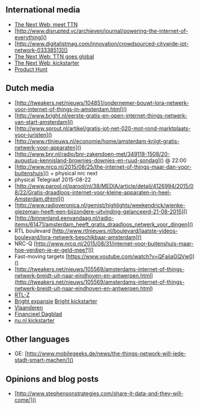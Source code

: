 ## International media

* [The Next Web: meet TTN](http://thenextweb.com/insider/2015/08/19/the-things-network-wants-to-make-every-city-smart-starting-with-amsterdam/)
* [http://www.disrupted.vc/archieven/journal/powering-the-internet-of-everything]()
* [http://www.digitalistmag.com/innovation/crowdsourced-citywide-iot-network-03338513]()
* [The Next Web: TTN goes global](thenextweb.com/dd/2015/10/01/smart-cities-are-springing-up-around-the-world-as-the-things-network-goes-global/)
* [The Next Web: kickstarter](http://thenextweb.com/gadgets/2015/10/21/these-devices-could-help-spread-internet-of-things-networks-across-cities-worldwide/)
* [Product Hunt](https://www.producthunt.com/tech/the-things-gateway)


## Dutch media

* [http://tweakers.net/nieuws/104851/ondernemer-bouwt-lora-netwerk-voor-internet-of-things-in-amsterdam.html]()
* [http://www.bright.nl/eerste-gratis-en-open-internet-things-netwerk-van-start-amsterdam]()
* [http://www.sprout.nl/artikel/gratis-iot-net-020-mot-rond-marktplaats-voor-juristen]()
* [http://www.rtlnieuws.nl/economie/home/amsterdam-krijgt-gratis-netwerk-voor-apparaten]()
* [http://www.bnr.nl/radio/bnr-zakendoen-met/349118-1508/20-augustus-kennisland-brownies-downies-en-ruud-sondag]() @ 22:00
* [http://www.nrcq.nl/2015/08/25/the-internet-of-things-maar-dan-voor-buitenshuis]() + physical nrc next
* physical Telegraaf 2015-08-22
* [http://www.parool.nl/parool/nl/38/MEDIA/article/detail/4126994/2015/08/22/Gratis-draadloos-internet-voor-kleine-apparaten-in-heel-Amsterdam.dhtml]()
* [http://www.radioveronica.nl/gemist/highlights/weekendrick/wienke-giezeman-heeft-een-bijzondere-uitvinding-gelanceerd-21-08-2015]()
* [http://binnenland.eenvandaag.nl/radio-items/61471/amsterdam_heeft_gratis_draadloos_netwerk_voor_dingen]()
* RTL boulevard [http://www.rtlnieuws.nl/boulevard/laatste-videos-boulevard/lora-netwerk-beschikbaar-amsterdam]()
* NRC-Q [http://www.nrcq.nl/2015/08/31/internet-voor-buitenshuis-maar-hoe-verdien-je-er-geld-mee?]()
* Fast-moving targets [https://www.youtube.com/watch?v=QFaiiaGQVw0]()
* [http://tweakers.net/nieuws/105569/amsterdams-internet-of-things-netwerk-breidt-uit-naar-eindhoven-en-antwerpen.html](http://tweakers.net/nieuws/105569/amsterdams-internet-of-things-netwerk-breidt-uit-naar-eindhoven-en-antwerpen.html)
* [RTL-Z](http://www.rtlz.nl/tv/laatste-videos/van-liempt-live-gratis-things-network-giga-kans-voor-bedrijfsleven)
* [Bright expansie](http://www.bright.nl/the-things-network-breidt-uit-naar-7-wereldsteden)
  [Bright kickstarter](http://bright.nl/crowdfunding-voor-gratis-draadloos-netwerk-the-things-network-kickstarter-zender-node)
* [Vlaanderen](http://datanews.knack.be/ict/nieuws/vlaanderen-krijgt-4e-open-source-iot-netwerk/article-normal-615263.html)
* [Financieel Dagblad](http://fd.nl/ondernemen/1123301/de-kennis-is-openbaar-wij-verdienen-zelf-niet-aan-het-netwerk)
* [nu.nl kickstarter](http://www.nu.nl/gadgets/4149651/amsterdams-internet-of-things-netwerk-start-crowdfundingcampagne.html)


## Other languages
* GE: [http://www.mobilegeeks.de/news/the-things-network-will-jede-stadt-smart-machen/]()


## Opinions and blog posts

* [http://www.stephensonstrategies.com/share-it-data-and-they-will-come/]()